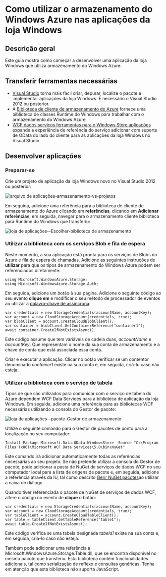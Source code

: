 <properties
    pageTitle="Utilizar o armazenamento Azure nas aplicações da loja Windows | Microsoft Azure"
    description="Saiba como criar uma aplicação da loja Windows que utiliza o armazenamento de Blobs do Azure, fila de espera, tabela ou ficheiro."
    services="storage"
    documentationCenter=""
    authors="tamram"
    manager="carmonm"
    editor="tysonn"/>

<tags
    ms.service="storage"
    ms.workload="storage"
    ms.tgt_pltfrm="mobile-windows-store"
    ms.devlang="dotnet"
    ms.topic="article"
    ms.date="10/18/2016"
    ms.author="tamram"/>
    
# <a name="how-to-use-azure-storage-in-windows-store-apps"></a>Como utilizar o armazenamento do Windows Azure nas aplicações da loja Windows

## <a name="overview"></a>Descrição geral

Este guia mostra como começar a desenvolver uma aplicação da loja Windows que utiliza armazenamento do Windows Azure.

## <a name="download-required-tools"></a>Transferir ferramentas necessárias

- [Visual Studio](https://www.visualstudio.com/en-us/visual-studio-homepage-vs.aspx) torna mais fácil criar, depurar, localize o pacote e implementar aplicações da loja Windows. É necessário o Visual Studio 2012 ou posterior.
- A [Biblioteca de cliente de armazenamento do Azure](https://www.nuget.org/packages/WindowsAzure.Storage) fornece uma biblioteca de classes Runtime do Windows para trabalhar com o armazenamento do Windows Azure.
- [WCF dados serviços ferramentas para o Windows Store aplicações](http://www.microsoft.com/download/details.aspx?id=30714) expande a experiência de referência do serviço adicionar com suporte de OData do lado do cliente para as aplicações da loja Windows no Visual Studio.

## <a name="develop-apps"></a>Desenvolver aplicações

### <a name="getting-ready"></a>Preparar-se

Crie um projeto de aplicação da loja Windows novo no Visual Studio 2012 ou posterior:

![arquivo de aplicações-armazenamento-vs-projetos][store-apps-storage-vs-project]

Em seguida, adicione uma referência para a biblioteca de cliente de armazenamento do Azure clicando em **referências**, clicando em **Adicionar referência**e, em seguida, navegar para o armazenamento cliente biblioteca para Runtime do Windows que transferiu:

![loja de aplicações--Escolher-biblioteca de armazenamento][store-apps-storage-choose-library]

### <a name="using-the-library-with-the-blob-and-queue-services"></a>Utilizar a biblioteca com os serviços Blob e fila de espera

Neste momento, a sua aplicação está pronta para os serviços de Blobs do Azure e fila de espera de chamadas. Adicione as seguintes instruções de **utilizar** para que os tipos de armazenamento do Windows Azure podem ser referenciados diretamente:

    using Microsoft.WindowsAzure.Storage;
    using Microsoft.WindowsAzure.Storage.Auth;

Em seguida, adicione um botão à sua página. Adicione o seguinte código ao seu evento **clique em** e modificar o seu método de processador de eventos ao utilizar a [palavra-chave de assíncrona](http://msdn.microsoft.com/library/vstudio/hh156513.aspx):

    var credentials = new StorageCredentials(accountName, accountKey);
    var account = new CloudStorageAccount(credentials, true);
    var blobClient = account.CreateCloudBlobClient();
    var container = blobClient.GetContainerReference("container1");
    await container.CreateIfNotExistsAsync();

Este código assume que tem variáveis de cadeia duas, *accountName* e *accountKey*. Que representam o nome da sua conta de armazenamento e a chave de conta que está associada essa conta.

Criar e executar a aplicação. Clicar no botão verificar se um contentor denominado *container1* existe na sua conta e, em seguida, criá-lo caso não esteja.

### <a name="using-the-library-with-the-table-service"></a>Utilizar a biblioteca com o serviço de tabela

Tipos de que são utilizados para comunicar com o serviço de tabela do Azure dependem WCF Data Services para a biblioteca de aplicação da loja Windows. Em seguida, adicione uma referência para as bibliotecas WCF necessárias utilizando a consola do Gestor de pacote:

![loja de aplicações--pacote-Gestor de armazenamento][store-apps-storage-package-manager]

Utilize o seguinte comando para o Gestor de pacotes de ponto para a localização no seu computador:

    Install-Package Microsoft.Data.OData.WindowsStore -Source "C:\Program Files (x86)\Microsoft WCF Data Services\5.0\bin\NuGet"

Este comando irá adicionar automaticamente todas as referências necessárias ao seu projeto. Se não pretende utilizar a consola do Gestor de pacote, pode adicionar a pasta de NuGet de serviços de dados WCF no seu computador local para a lista de origens de pacote e, em seguida, adicione a referência através da IU, tal como descrito [Gerir NuGet pacotes](http://docs.nuget.org/docs/start-here/Managing-NuGet-Packages-Using-The-Dialog)ao utilizar a caixa de diálogo.

Quando tiver referenciada o pacote de NuGet de serviços de dados WCF, altere o código no evento de **clique** o botão:

    var credentials = new StorageCredentials(accountName, accountKey);
    var account = new CloudStorageAccount(credentials, true);
    var tableClient = account.CreateCloudTableClient();
    var table = tableClient.GetTableReference("table1");
    await table.CreateIfNotExistsAsync();

Este código verifica se uma tabela designada *tabela1* existe na sua conta e, em seguida, cria-lo caso não esteja.

Também pode adicionar uma referência a Microsoft.WindowsAzure.Storage.Table.dll, que se encontra disponível no mesmo pacote que transferiu. Esta biblioteca contém funcionalidades adicionais, tal como serialização de reflexo e consultas genéricas. Tenha em atenção que esta biblioteca não suporta JavaScript.



[store-apps-storage-vs-project]: ./media/storage-use-store-apps/store-apps-storage-vs-project.png
[store-apps-storage-choose-library]: ./media/storage-use-store-apps/store-apps-storage-choose-library.png
[store-apps-storage-package-manager]: ./media/storage-use-store-apps/store-apps-storage-package-manager.png
